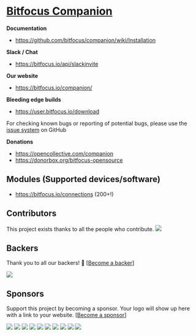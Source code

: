 # [Bitfocus Companion](https://bitfocus.io/companion)

**Documentation**

- https://github.com/bitfocus/companion/wiki/Installation

**Slack / Chat**

- https://bitfocus.io/api/slackinvite

**Our website**

- https://bitfocus.io/companion/

**Bleeding edge builds**

- https://user.bitfocus.io/download

For checking known bugs or reporting of potential bugs, please use the [issue system](https://github.com/bitfocus/companion/issues) on GitHub

**Donations**

- https://opencollective.com/companion
- https://donorbox.org/bitfocus-opensource

## Modules (Supported devices/software)

- https://bitfocus.io/connections (200+!)

## Contributors

This project exists thanks to all the people who contribute.
<a href="https://github.com/bitfocus/companion/contributors"><img src="https://opencollective.com/companion/contributors.svg?width=890&button=false" /></a>

## Backers

Thank you to all our backers! 🙏 [[Become a backer](https://donorbox.org/bitfocus-opensource)]

<a href="https://opencollective.com/companion#backers" target="_blank"><img src="https://opencollective.com/companion/backers.svg?width=890"></a>

## Sponsors

Support this project by becoming a sponsor. Your logo will show up here with a link to your website. [[Become a sponsor](https://donorbox.org/bitfocus-opensource)]

<a href="https://opencollective.com/companion/sponsor/0/website" target="_blank"><img src="https://opencollective.com/companion/sponsor/0/avatar.svg"></a>
<a href="https://opencollective.com/companion/sponsor/1/website" target="_blank"><img src="https://opencollective.com/companion/sponsor/1/avatar.svg"></a>
<a href="https://opencollective.com/companion/sponsor/2/website" target="_blank"><img src="https://opencollective.com/companion/sponsor/2/avatar.svg"></a>
<a href="https://opencollective.com/companion/sponsor/3/website" target="_blank"><img src="https://opencollective.com/companion/sponsor/3/avatar.svg"></a>
<a href="https://opencollective.com/companion/sponsor/4/website" target="_blank"><img src="https://opencollective.com/companion/sponsor/4/avatar.svg"></a>
<a href="https://opencollective.com/companion/sponsor/5/website" target="_blank"><img src="https://opencollective.com/companion/sponsor/5/avatar.svg"></a>
<a href="https://opencollective.com/companion/sponsor/6/website" target="_blank"><img src="https://opencollective.com/companion/sponsor/6/avatar.svg"></a>
<a href="https://opencollective.com/companion/sponsor/7/website" target="_blank"><img src="https://opencollective.com/companion/sponsor/7/avatar.svg"></a>
<a href="https://opencollective.com/companion/sponsor/8/website" target="_blank"><img src="https://opencollective.com/companion/sponsor/8/avatar.svg"></a>
<a href="https://opencollective.com/companion/sponsor/9/website" target="_blank"><img src="https://opencollective.com/companion/sponsor/9/avatar.svg"></a>
